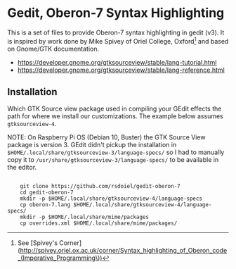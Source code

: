 
Gedit, Oberon-7 Syntax Highlighting
===================================

This is a set of files to provide Oberon-7 syntax highlighting in
gedit (v3).  It is inspired by work done by Mike Spivey of Oriel College, 
Oxford[^1] and based on Gnome/GTK documentation.

+ https://developer.gnome.org/gtksourceview/stable/lang-tutorial.html
+ https://developer.gnome.org/gtksourceview/stable/lang-reference.html


Installation
------------

Which GTK Source view package used in compiling your GEdit
effects the path for where we install our customizations. The
example below assumes `gtksourceview-4`. 

NOTE: On Raspberry Pi OS (Debian 10, Buster) the GTK Source View 
package is version 3. GEdit didn't pickup the installation in
`$HOME/.local/share/gtksourceview-3/language-specs/` so I had
to manually copy it to `/usr/share/gtksourceview-3/language-specs/` to
be available in the editor.

~~~

    git clone https://github.com/rsdoiel/gedit-oberon-7
    cd gedit-oberon-7
    mkdir -p $HOME/.local/share/gtksourceview-4/language-specs
    cp oberon-7.lang $HOME/.local/share/gtksourceview-4/language-specs/
    mkdir -p $HOME/.local/share/mime/packages
    cp overrides.xml $HOME/.local/share/mime/packages/

~~~


[^1]: See [Spivey's Corner](http://spivey.oriel.ox.ac.uk/corner/Syntax_highlighting_of_Oberon_code_(Imperative_Programming\))
